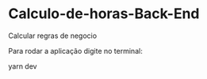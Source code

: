 # Calculo-de-horas-Back-End
Calcular regras de negocio

 Para rodar a aplicação digite no terminal:

 yarn dev
